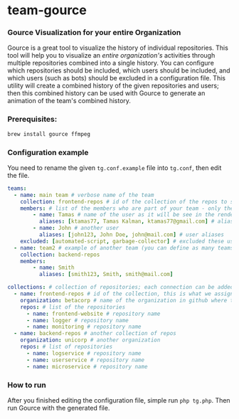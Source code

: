 # team-gource
### Gource Visualization for your entire Organization

Gource is a great tool to visualize the history of individual repositories.
This tool will help you to visualize an *entire organization's* activities through multiple repositories combined into a single history. You can configure which repositories should be included, which users should be included, and which users (such as bots) should be excluded in a configuration file. This utility will create a combined history of the given repositories and users; then this combined history can be used with Gource to generate an animation of the team's combined history.

### Prerequisites:
```bash
brew install gource ffmpeg
```

### Configuration example

You need to rename the given `tg.conf.example` file into `tg.conf`, then edit the file.

```yaml
teams:
  - name: main team # verbose name of the team
    collection: frontend-repos # id of the collection of the repos to scan
    members: # list of the members who are part of your team - only these users will be part of the animation
        - name: Tamas # name of the user as it will be see in the rendered animation
          aliases: [ktamas77, Tamas Kalman, ktamas77@gmail.com] # aliases of the user (it will be combined into one)
        - name: John # another user
          aliases: [john123, John Doe, john@mail.com] # user aliases
    excluded: [automated-script, garbage-collector] # excluded these users; put here the bots, if you have any
  - name: team2 # example of another team (you can define as many teams as needed)
    collection: backend-repos
    members:
        - name: Smith
          aliases: [smith123, Smith, smith@mail.com]

collections: # collection of repositories; each connection can be added to a team above
  - name: frontend-repos # id of the collection, this is what we assign for the teams above
    organization: betacorp # name of the organization in github where the repos are belong to
    repos: # list of the repositories
      - name: frontend-website # repository name
      - name: logger # repository name
      - name: monitoring # repository name
  - name: backend-repos # another collection of repos
    organization: unicorp # another organization
    repos: # list of repositories
      - name: logservice # repository name
      - name: userservice # repository name
      - name: microservice # repository name
```

### How to run

After you finished editing the configuration file, simple run `php tg.php`. 
Then run Gource with the generated file.



